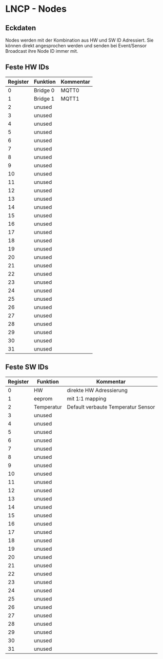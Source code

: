 # LNCP - Nodes

## Eckdaten

Nodes werden mit der Kombination aus HW und SW ID Adressiert. Sie können direkt angesprochen werden und senden bei Event/Sensor Broadcast ihre Node ID immer mit.

## Feste HW IDs

Register | Funktion | Kommentar
---------- | ------------ | -------------
 0  | Bridge 0 | MQTT0
 1  | Bridge 1 | MQTT1
 2  | unused | 
 3  | unused | 
 4  | unused | 
 5  | unused | 
 6  | unused | 
 7  | unused | 
 8  | unused | 
 9  | unused | 
 10 | unused | 
 11 | unused | 
 12 | unused | 
 13 | unused | 
 14 | unused | 
 15 | unused | 
 16 | unused | 
 17 | unused | 
 18 | unused | 
 19 | unused | 
 20 | unused | 
 21 | unused | 
 22 | unused | 
 23 | unused | 
 24 | unused | 
 25 | unused | 
 26 | unused | 
 27 | unused | 
 28 | unused | 
 29 | unused | 
 30 | unused | 
 31 | unused | 

## Feste SW IDs

Register | Funktion | Kommentar
---------- | ------------ | -------------
 0  | HW | direkte HW Adressierung
 1  | eeprom | mit 1:1 mapping
 2  | Temperatur | Default verbaute Temperatur Sensor
 3  | unused | 
 4  | unused | 
 5  | unused | 
 6  | unused | 
 7  | unused | 
 8  | unused | 
 9  | unused | 
 10 | unused | 
 11 | unused | 
 12 | unused | 
 13 | unused | 
 14 | unused | 
 15 | unused | 
 16 | unused | 
 17 | unused | 
 18 | unused | 
 19 | unused | 
 20 | unused | 
 21 | unused | 
 22 | unused | 
 23 | unused | 
 24 | unused | 
 25 | unused | 
 26 | unused | 
 27 | unused | 
 28 | unused | 
 29 | unused | 
 30 | unused | 
 31 | unused | 
